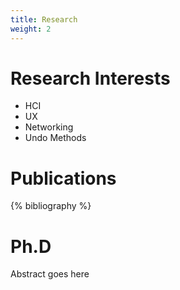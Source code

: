 ```yaml
---
title: Research
weight: 2
---
```

# Research Interests
- HCI
- UX
- Networking
- Undo Methods

# Publications
{% bibliography %}

# Ph.D
Abstract goes here
